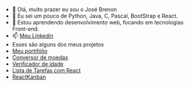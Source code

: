 - 👋 Olá, muito prazer eu sou o José Brenon
- 👀 Eu sei um pouco de Python, Java, C, Pascal, BootStrap e React.
- 🌱 Estou aprendendo desenvolvimento web, focando em tecnologias Front-end.
- 📫 <a href="https://www.linkedin.com/in/jos%C3%A9-brenon-guilherme-913912169/" target="_blank">Meu Linkedin </a> 
- Esses são alguns dos meus projetos
- <a href="https://josebrenon-portifolio.netlify.app/" target="_blank">Meu portifólio</a>
- <a href="https://josebrenon.github.io/devConverter/" target="_blank">Conversor de moedas</a>
- <a href="https://josebrenon.github.io/verificador-idade/" target="_blank">Verificador de idade</a>
- <a href="https://josebrenon-listadetarefas.netlify.app/" target="_blank">Lista de Tarefas com React</a>
- <a href="https://josebrenon-reactkanban.netlify.app/" target="_blank">ReactKanban</a>

<!---
josebrenon/josebrenon is a ✨ special ✨ repository because its `README.md` (this file) appears on your GitHub profile.
You can click the Preview link to take a look at your changes.
--->
